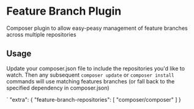 # Feature Branch Plugin

Composer plugin to allow easy-peasy management of feature branches across multiple repositories

## Usage

Update your composer.json file to include the repositories you'd like to watch. Then any subsequent `composer update` or `composer install` commands will use matching features branches (or fall back to the specified dependency in composer.json)

`
	"extra": {
      "feature-branch-repositories": [
        "composer/composer"
      ]
    }
	





